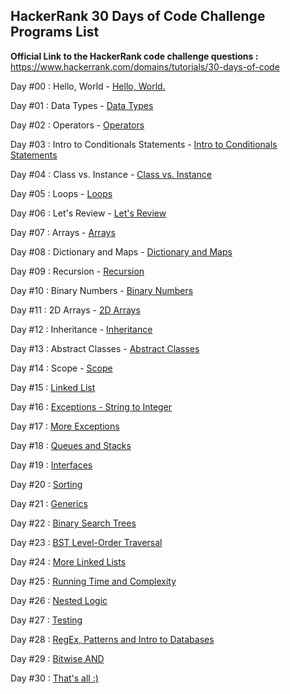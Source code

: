 HackerRank 30 Days of Code Challenge Programs List
--------------------------------------------------

<b>Official Link to the HackerRank code challenge questions :</b> https://www.hackerrank.com/domains/tutorials/30-days-of-code 

Day #00 : Hello, World - <a href="HelloWorld.java">Hello, World.</a>

Day #01 : Data Types - <a href="DataTypesDemo.java.java">Data Types</a>

Day #02 : Operators - <a href="OperatorsDemo.java">Operators</a>

Day #03 : Intro to Conditionals Statements - <a href="ConditionalsDemo.java">Intro to Conditionals Statements</a>

Day #04 : Class vs. Instance - <a href="InstanceDemo.java">Class vs. Instance</a>

Day #05 : Loops - <a href="LoopsDemo.java">Loops</a>

Day #06 : Let's Review - <a href="StringLoopDemo.java">Let's Review</a>

Day #07 : Arrays - <a href="ArraysDemo.java">Arrays</a>

Day #08 : Dictionary and Maps - <a href="DictionaryAndMaps.java">Dictionary and Maps</a>

Day #09 : Recursion - <a href="RecursionDemo.java">Recursion</a>

Day #10 : Binary Numbers - <a href="BinaryNumberDemo.java">Binary Numbers</a>

Day #11 : 2D Arrays - <a href="2DArraysDemo.java">2D Arrays</a>

Day #12 : Inheritance - <a href="InheritanceDemo.java">Inheritance</a>

Day #13 : Abstract Classes - <a href="AbstractClassDemo.java">Abstract Classes</a>

Day #14 : Scope - <a href="ScopeDemo.java">Scope</a>

Day #15 : <a href="#">Linked List</a>

Day #16 : <a href="#">Exceptions - String to Integer</a>

Day #17 : <a href="#">More Exceptions</a>

Day #18 : <a href="#">Queues and Stacks</a>

Day #19 : <a href="#">Interfaces</a>

Day #20 : <a href="#">Sorting</a>

Day #21 : <a href="#">Generics</a>

Day #22 : <a href="#">Binary Search Trees</a>

Day #23 : <a href="#">BST Level-Order Traversal</a>

Day #24 : <a href="#">More Linked Lists</a>

Day #25 : <a href="#">Running Time and Complexity</a>

Day #26 : <a href="#">Nested Logic</a>

Day #27 : <a href="#">Testing</a>

Day #28 : <a href="#">RegEx, Patterns and Intro to Databases</a>

Day #29 : <a href="#">Bitwise AND</a>

Day #30 : <a href="#">That's all :)</a>
